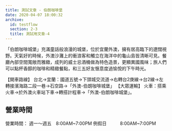 ```yaml
---
title: 測試文章 - 伯朗咖啡堡
date: 2020-04-07 18:00:32
archive: 
  id: testflow
  section: 2-3
  title: 測試用文章-4
---
```


「伯朗咖啡城堡」充滿童話般浪漫的城堡，位於宜蘭外澳，擁有居高臨下的遼闊視野。天氣好的時候，外澳沙灘上的衝浪客和觸立在海洋中的龜山島皆清晰可見。餐廳內部空間寬敞而雅緻，成列的威士忌酒桶做為特色造景，更顯異國風味；旅人們可以點杯香醇的咖啡和精緻餐點，和三五好友愜意度過愉悅的下午時光。

<!-- more -->

【開車路線】
台北→宜蘭：國道五號→下頭城交流道→右轉台2庚線→台2線→左轉接濱海路二段一巷→石空路→「外澳-伯朗咖啡城堡」
【大眾運輸】
火車：搭乘火車→於外澳火車站下車→轉搭計程車→「外澳-伯朗咖啡城堡」。


## 營業時間

營業時間：
週一～週五　8:00AM~7:00PM
例假日　　　8:00AM~7:00PM
